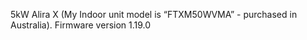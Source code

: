5kW Alira X (My Indoor unit model is “FTXM50WVMA” - purchased in Australia). Firmware version 1.19.0
